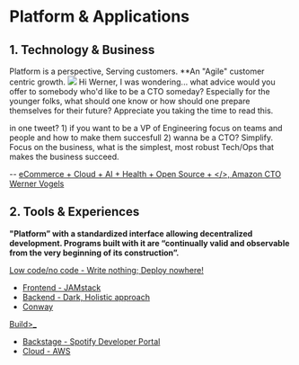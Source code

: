 # Platform & Applications

## 1. Technology & Business
Platform is a perspective, Serving customers. **An "Agile" customer centric growth.
![](https://github.com/ankumar/Architecture/blob/master/images/Werner.png)
Hi Werner, I was wondering... what advice would you offer to somebody who'd like to be a CTO someday? Especially for the younger folks, what should one know or how should one prepare themselves for their future? Appreciate you taking the time to read this.

in one tweet? 1) if you want to be a VP of Engineering focus on teams and people and how to make them succesfull 2) wanna be a CTO? Simplify.  Focus on the business, what is the simplest, most robust Tech/Ops that makes the business succeed.

-- [ eCommerce + Cloud + AI + Health + Open Source + </>, Amazon CTO Werner Vogels](https://queue.acm.org/detail.cfm?id=1142065)

## 2. Tools & Experiences

**"Platform” with a standardized interface allowing decentralized development. Programs built with it are “continually valid and observable from the very beginning of its construction”.**

[Low code/no code - Write nothing; Deploy nowhere!](https://twitter.com/kelseyhightower/status/961026365146320896)
* [Frontend - JAMstack](https://snipcart.com/blog/jamstack)
* [Backend - Dark, Holistic approach](https://medium.com/darklang/the-design-of-dark-59f5d38e52d2)
* [Conway](https://twitter.com/conways_law/status/1238539198203822081)

[Build>_](https://github.com/ankumar/Architecture/blob/master/Patterns/Stuff.md)
* [Backstage - Spotify Developer Portal](https://labs.spotify.com/2020/04/21/how-we-use-backstage-at-spotify/)
* [Cloud - AWS](https://aws.amazon.com/amplify/)


